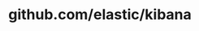 ---
layout: post
title: github.com/elastic/kibana
categories: link
tags: [انگلیسی, برنامه‌نویسی]
---